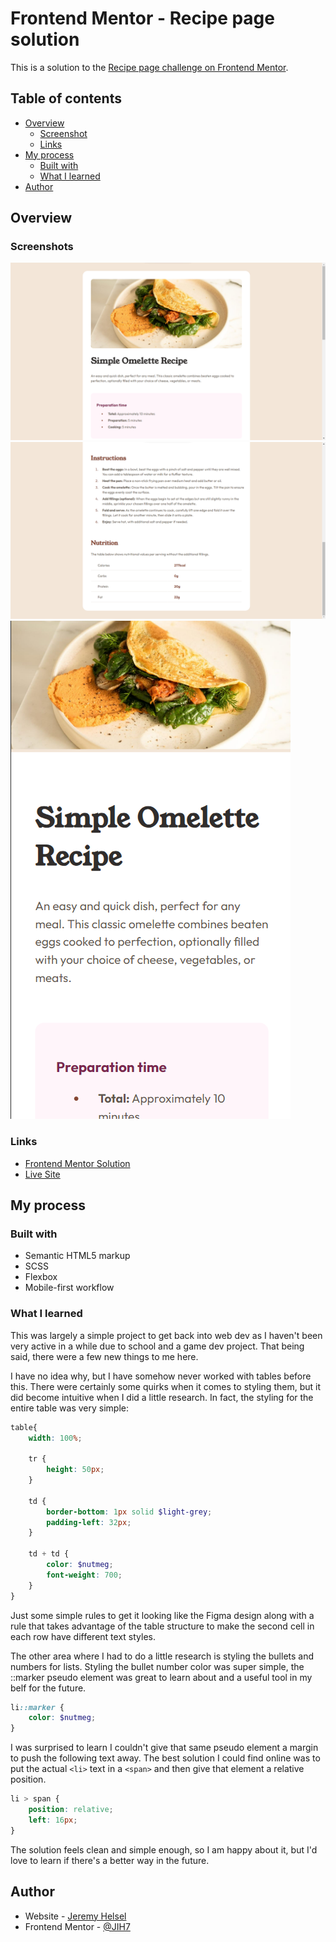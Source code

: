 # Frontend Mentor - Recipe page solution

This is a solution to the [Recipe page challenge on Frontend Mentor](https://www.frontendmentor.io/challenges/recipe-page-KiTsR8QQKm).

## Table of contents

- [Overview](#overview)
  - [Screenshot](#screenshot)
  - [Links](#links)
- [My process](#my-process)
  - [Built with](#built-with)
  - [What I learned](#what-i-learned)
- [Author](#author)

## Overview

### Screenshots

![Desktop View](./assets/screenshots/desktop.png)
![Desktop View](./assets/screenshots/desktop2.png)
![Mobile View](./assets/screenshots/mobile.png)

### Links

- [Frontend Mentor Solution]()
- [Live Site]()

## My process

### Built with

- Semantic HTML5 markup
- SCSS
- Flexbox
- Mobile-first workflow

### What I learned

This was largely a simple project to get back into web dev as I haven't been very active in a while due to school and a game dev project. That being said, there were a few new things to me here.

I have no idea why, but I have somehow never worked with tables before this. There were certainly some quirks when it comes to styling them, but it did become intuitive when I did a little research. In fact, the styling for the entire table was very simple:

```SCSS
table{
    width: 100%;

    tr {
        height: 50px;
    }

    td {
        border-bottom: 1px solid $light-grey;
        padding-left: 32px;
    }

    td + td {
        color: $nutmeg;
        font-weight: 700;
    }
}
```

Just some simple rules to get it looking like the Figma design along with a rule that takes advantage of the table structure to make the second cell in each row have different text styles.

The other area where I had to do a little research is styling the bullets and numbers for lists. Styling the bullet number color was super simple, the ::marker pseudo element was great to learn about and a useful tool in my belf for the future.

```SCSS
li::marker {
    color: $nutmeg;
}
```

I was surprised to learn I couldn't give that same pseudo element a margin to push the following text away. The best solution I could find online was to put the actual `<li>` text in a `<span>` and then give that element a relative position.

```SCSS
li > span {
    position: relative;
    left: 16px;
}
```

The solution feels clean and simple enough, so I am happy about it, but I'd love to learn if there's a better way in the future.


## Author

- Website - [Jeremy Helsel](https://www.jeremyhelsel.com)
- Frontend Mentor - [@JIH7](https://www.frontendmentor.io/profile/JIH7)

